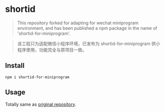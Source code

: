 # shortid

> This repository forked for adapting for wechat miniprogram environment, and has been published a npm package in the name of 'shortid-for-miniprogram'.

> 该工程只为适配微信小程序环境，已发布为 shortid-for-miniprogram 供小程序使用，功能完全与原项目一致。

## Install
```
npm i shortid-for-miniprogram
```

## Usage

Totally same as [original repository](https://github.com/dylang/shortid).

